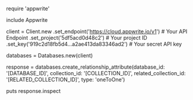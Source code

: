 require 'appwrite'

include Appwrite

client = Client.new
    .set_endpoint('https://cloud.appwrite.io/v1') # Your API Endpoint
    .set_project('5df5acd0d48c2') # Your project ID
    .set_key('919c2d18fb5d4...a2ae413da83346ad2') # Your secret API key

databases = Databases.new(client)

response = databases.create_relationship_attribute(database_id: '[DATABASE_ID]', collection_id: '[COLLECTION_ID]', related_collection_id: '[RELATED_COLLECTION_ID]', type: 'oneToOne')

puts response.inspect
